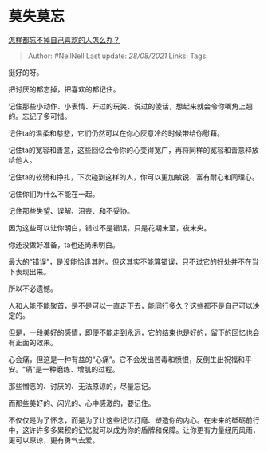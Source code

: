 # 莫失莫忘
[怎样都忘不掉自己喜欢的人怎么办？](https://www.zhihu.com/question/441535705/answer/1735536818)

> Author: #NellNell
Last update: *28/08/2021*
Links:
Tags:

挺好的呀。

把讨厌的都忘掉，把喜欢的都记住。

记住那些小动作、小表情、开过的玩笑、说过的傻话，想起来就会令你嘴角上翘的。忘记了多可惜。

记住ta的温柔和慈悲，它们仍然可以在你心灰意冷的时候带给你慰藉。

记住ta的宽容和善意，这些回忆会令你的心变得宽广，再将同样的宽容和善意释放给他人。

记住ta的软弱和挣扎，下次碰到这样的人，你可以更加敏锐、富有耐心和同理心。

记住你们为什么不能在一起。

记住那些失望、误解、沮丧、和不妥协。

因为这些可以让你明白，错过不是错误，只是花期未至，夜未央。

你还没做好准备，ta也还尚未明白。

最大的“错误”，是没能恰逢其时。但这其实不能算错误，只不过它的好处并不在当下表现出来。

所以不必遗憾。

人和人能不能聚首，是不是可以一直走下去，能同行多久？这些都不是自己可以决定的。

但是，一段美好的感情，即便不能走到永远，它的结束也是好的，留下的回忆也会有正面的效果。

心会痛，但这是一种有益的“心痛”。它不会发出苦毒和愤恨，反倒生出祝福和平安。“痛”是一种磨练、增肌的过程。

那些憎恶的、讨厌的、无法原谅的，尽量忘记。

而那些美好的、闪光的、心中感激的，要记住。

不仅仅是为了怀念，而是为了让这些记忆打磨、塑造你的内心。在未来的砥砺前行中，这许许多多累积的记忆就可以成为你的盾牌和保障。让你更有力量经历风雨，更可以原谅，更有勇气去爱。
